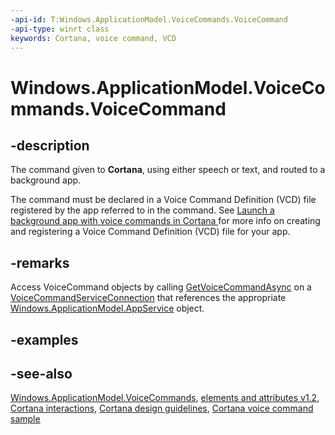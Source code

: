 ```yaml
---
-api-id: T:Windows.ApplicationModel.VoiceCommands.VoiceCommand
-api-type: winrt class
keywords: Cortana, voice command, VCD
---
```


<!-- Class syntax.
public class VoiceCommand : Windows.ApplicationModel.VoiceCommands.IVoiceCommand
-->

# Windows.ApplicationModel.VoiceCommands.VoiceCommand

## -description
The command given to **Cortana**, using either speech or text, and routed to a background app.

The command must be declared in a Voice Command Definition (VCD) file registered by the app referred to in the command. See [Launch a background app with voice commands in Cortana ](https://msdn.microsoft.com/library/df5b530c-57dd-4ca5-b3be-1a0b3695c9c6) for more info on creating and registering a Voice Command Definition (VCD) file for your app.

## -remarks
Access VoiceCommand objects by calling [GetVoiceCommandAsync](voicecommandserviceconnection_getvoicecommandasync_1073619361.md) on a [VoiceCommandServiceConnection](voicecommandserviceconnection.md) that references the appropriate [Windows.ApplicationModel.AppService](../windows.applicationmodel.appservice/windows_applicationmodel_appservice.md) object.

## -examples

## -see-also
[Windows.ApplicationModel.VoiceCommands](windows_applicationmodel_voicecommands.md), [ elements and attributes v1.2](https://docs.microsoft.com/uwp/schemas/voicecommands/voice-command-elements-and-attributes-1-2), [Cortana interactions](https://msdn.microsoft.com/library/4c11a7cf-da26-4ca1-a9b9-fe52670101f5), [Cortana design guidelines](https://msdn.microsoft.com/library/a92c084b-9913-4718-9a04-569d51ace55d), [Cortana voice command sample](https://go.microsoft.com/fwlink/p/?LinkID=619899)
